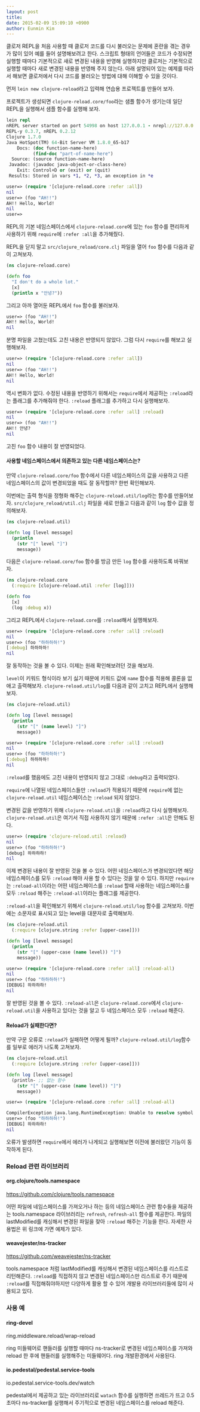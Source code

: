 ```yaml
---
layout: post
title:
date: 2015-02-09 15:09:10 +0900
author: Eunmin Kim
---
```


클로저 REPL을 처음 사용할 때 클로저 코드를 다시 불러오는 문제에 혼란을 겪는 경우가 많이 있어 예를 들어 설명해보려고 한다. 스크립트 형태의 언어들은 코드가 수정되면 실행할 때마다 기본적으로 새로 변경된 내용을 반영해 실행하지만 클로저는 기본적으로 실행할 때마다 새로 변경된 내용을 반영해 주지 않는다. 아래 설명되어 있는 예제를 따라서 해보면 클로저에서 다시 코드를 불러오는 방법에 대해 이해할 수 있을 것이다.

먼저 `lein new clojure-reload`라고 입력해 연습용 프로젝트를 만들어 보자.

프로젝트가 생성되면 `clojure-reload.core/foo`라는 샘플 함수가 생기는데 일단 REPL을 실행해서 샘플 함수를 실행해 보자.

```clojure
lein repl
nREPL server started on port 54998 on host 127.0.0.1 - nrepl://127.0.0.1:54998
REPL-y 0.3.7, nREPL 0.2.12
Clojure 1.7.0
Java HotSpot(TM) 64-Bit Server VM 1.8.0_65-b17
    Docs: (doc function-name-here)
          (find-doc "part-of-name-here")
  Source: (source function-name-here)
 Javadoc: (javadoc java-object-or-class-here)
    Exit: Control+D or (exit) or (quit)
 Results: Stored in vars *1, *2, *3, an exception in *e

user=> (require '[clojure-reload.core :refer :all])
nil
user=> (foo "AH!!")
AH!! Hello, World!
nil
user=>
```

REPL의 기본 네임스페이스에서 `clojure-reload.core`에 있는 `foo` 함수를 편리하게 사용하기 위해 `require`에 `:refer :all`을 추가해줬다.

REPL을 닫지 말고 `src/clojure_reload/core.clj` 파일을 열어 `foo` 함수를 다음과 같이 고쳐보자.

```clojure
(ns clojure-reload.core)

(defn foo
  "I don't do a whole lot."
  [x]
  (println x "안녕?"))
```

그리고 아까 열어둔 REPL에서 `foo` 함수를 불러보자.

```clojure
user=> (foo "AH!!")
AH!! Hello, World!
nil
```

분명 파일을 고쳤는데도 고친 내용은 반영되지 않았다. 그럼 다시 `require`를 해보고 실행해보자.

```clojure
user=> (require '[clojure-reload.core :refer :all])
nil
user=> (foo "AH!!")
AH!! Hello, World!
nil
```

역시 변화가 없다. 수정된 내용을 반영하기 위해서는 `require`에서 제공하는 `:reload`라는 플래그를 추가해줘야 한다. `:reload` 플래그를 추가하고 다시 실행해보자.

```clojure
user=> (require '[clojure-reload.core :refer :all] :reload)
nil
user=> (foo "AH!!")
AH!! 안녕?
nil
```

고친 `foo` 함수 내용이 잘 반영되었다.

#### 사용할 네임스페이스에서 의존하고 있는 다른 네임스페이스는?

만약 `clojure-reload.core/foo` 함수에서 다른 네임스페이스의 값을 사용하고 다른 네임스페이스의 값이 변경되었을 때도 잘 동작할까? 한번 확인해보자.

이번에는 출력 형식을 정형화 해주는 `clojure-reload.util/log`라는 함수를 만들어보자. `src/clojure_reload/util.clj` 파일을 새로 만들고 다음과 같이 `log` 함수 값을 정의해보자.

```clojure
(ns clojure-reload.util)

(defn log [level message]
  (println
    (str "[" level "]")
    message))
```

다음은 `clojure-reload.core/foo` 함수를 방금 만든 `log` 함수를 사용하도록 바꿔보자.

```clojure
(ns clojure-reload.core
  (:require [clojure-reload.util :refer [log]]))

(defn foo
  [x]
  (log :debug x))
```

그리고 REPL에서 `clojure-reload.core`를 `:reload`해서 실행해보자.

```clojure
user=> (require '[clojure-reload.core :refer :all] :reload)
nil
user=> (foo "하하하하!")
[:debug] 하하하하!
nil
```

잘 동작하는 것을 볼 수 있다. 이제는 원래 확인해보려던 것을 해보자.

`level`이 키워드 형식이라 보기 싫기 때문에 키워드 값에 `name` 함수를 적용해 콜론을 없애고 출력해보자. `clojure-reload.util/log`를 다음과 같이 고치고 REPL에서 실행해보자.

```clojure
(ns clojure-reload.util)

(defn log [level message]
  (println
    (str "[" (name level) "]")
    message))
```

```clojure
user=> (require '[clojure-reload.core :refer :all] :reload)
nil
user=> (foo "하하하하!")
[:debug] 하하하하!
nil
```

`:reload`를 했음에도 고친 내용이 반영되지 않고 그대로 `:debug`라고 출력되었다.

`require`에 나열된 네임스페이스들만 `:reload`가 적용되기 때문에 `require`에 없는 `clojure-reload.util` 네임스페이스는 `:reload` 되지 않았다.

변경된 값을 반영하기 위해 `clojure-reload.util`을 `:reload`하고 다시 실행해보자. `clojure-reload.util`은 여기서 직접 사용하지 않기 때문에 `:refer :all`은 안해도 된다.

```clojure
user=> (require 'clojure-reload.util :reload)
nil
user=> (foo "하하하하!")
[debug] 하하하하!
nil
```

이제 변경된 내용이 잘 반영된 것을 볼 수 있다. 어떤 네임스페이스가 변경되었다면 해당 네임스페이스를 모두 `:reload` 해야 사용 할 수 있다는 것을 알 수 있다.
하지만 `require`는 `:reload-all`이라는 어떤 네임스페이스를 `:reload` 할때 사용하는 네임스페이스를 모두 `:reload` 해주는 `:reload-all`이라는 플래그를 제공한다.

`:reload-all`을 확인해보기 위해서 `clojure-reload.util/log` 함수를 고쳐보자. 이번에는 소문자로 표시되고 있는 level을 대문자로 출력해보자.

```clojure
(ns clojure-reload.util
  (:require [clojure.string :refer [upper-case]]))

(defn log [level message]
  (println
    (str "[" (upper-case (name level)) "]")
    message))
```

```clojure
user=> (require '[clojure-reload.core :refer :all] :reload-all)
nil
user=> (foo "하하하하!")
[DEBUG] 하하하하!
nil
```

잘 반영된 것을 볼 수 있다. `:reload-all`은 `clojure-reload.core`에서 `clojure-reload.util`을 사용하고 있다는 것을 알고 두 네임스페이스 모두 `:reload` 해준다.

#### Reload가 실패한다면?

만약 구문 오류로 `:reload`가 실패하면 어떻게 될까? `clojure-reload.util/log`함수를 일부로 에러가 나도록 고쳐보자.

```clojure
(ns clojure-reload.util
  (:require [clojure.string :refer [upper-case]]))

(defn log [level message]
  (println- ;; 없는 함수
    (str "[" (upper-case (name level)) "]")
    message))
```

```clojure
user=> (require '[clojure-reload.core :refer :all] :reload-all)

CompilerException java.lang.RuntimeException: Unable to resolve symbol: println- in this context, compiling:(clojure_reload/util.clj:5:3)
user=> (foo "하하하하!")
[DEBUG] 하하하하!
nil
```

오류가 발생하면 `require`에서 에러가 나게되고 실행해보면 이전에 불러왔던 기능이 동작하게 된다.

### Reload 관련 라이브러리

#### org.clojure/tools.namespace

https://github.com/clojure/tools.namespace

어떤 파일에 네임스페이스를 가져오거나 하는 등의 네임스페이스 관련 함수들을 제공하는 tools.namespace 라이브러리는 `refresh`, `refresh-all` 함수를 제공한다. 파일의 lastModified를 캐싱해서 변경된 파일을 찾아 `:reload` 해주는 기능을 한다. 자세한 사용법은 위 링크에 가면 예제가 있다.

#### weavejester/ns-tracker

https://github.com/weavejester/ns-tracker

tools.namespace 처럼 lastModified를 캐싱해서 변경된 네임스페이스를 리스트로 리턴해준다. `:reload`를 직접하지 않고 변경된 네임스페이스만 리스트로 주기 때문에 `:reload`를 직접해줘야하지만 다양하게 활용 할 수 있어 개발용 라이브러리들에 많이 사용되고 있다.

### 사용 예

#### ring-devel

ring.middleware.reload/wrap-reload

ring 미들웨어로 핸들러를 실행할 때마다 ns-tracker로 변경된 네임스페이스를 가져와 reload 한 후에 핸들러를 실행해주는 미들웨어다. ring 개발환경에서 사용된다.

#### io.pedestal/pedestal.service-tools

io.pedestal.service-tools.dev/watch

pedestal에서 제공하고 있는 라이브러리로 `watach` 함수를 실행하면 쓰레드가 뜨고 0.5초마다 ns-tracker를 실행해서 주기적으로 변경된 네임스페이스를 reload 해준다.
